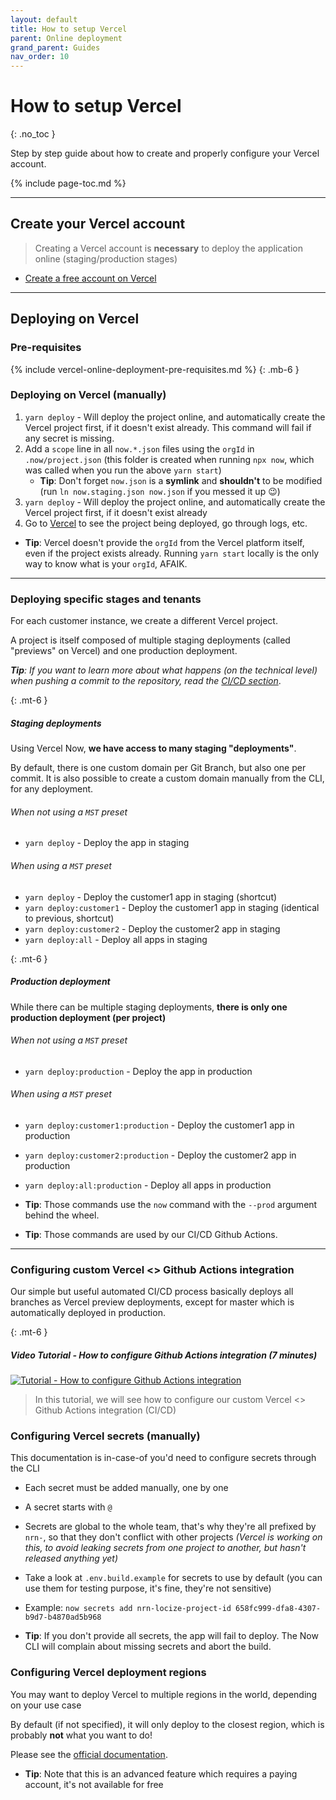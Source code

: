 ```yaml
---
layout: default
title: How to setup Vercel
parent: Online deployment
grand_parent: Guides
nav_order: 10
---
```


# How to setup Vercel
{: .no_toc }

<div class="code-example" markdown="1">
Step by step guide about how to create and properly configure your Vercel account.
</div>

{% include page-toc.md %}

---

## Create your Vercel account

> Creating a Vercel account is **necessary** to deploy the application online (staging/production stages)

- [Create a free account on Vercel](https://vercel.com/signup?ref=unly-nrn)

---

## Deploying on Vercel

### Pre-requisites

{% include vercel-online-deployment-pre-requisites.md %}
{: .mb-6 }

### Deploying on Vercel (manually)

1. `yarn deploy` - Will deploy the project online, and automatically create the Vercel project first, if it doesn't exist already.
    This command will fail if any secret is missing.
1. Add a `scope` line in all `now.*.json` files using the `orgId` in `.now/project.json` (this folder is created when running `npx now`, which was called when you run the above `yarn start`)
    - **Tip**: Don't forget `now.json` is a **symlink** and **shouldn't** to be modified (run `ln now.staging.json now.json` if you messed it up :wink:)
1. `yarn deploy` - Will deploy the project online, and automatically create the Vercel project first, if it doesn't exist already
1. Go to [Vercel](https://vercel.com/) to see the project being deployed, go through logs, etc.

- **Tip**: Vercel doesn't provide the `orgId` from the Vercel platform itself, even if the project exists already. Running `yarn start` locally is the only way to know what is your `orgId`, AFAIK.

---

### Deploying specific stages and tenants

For each customer instance, we create a different Vercel project.

A project is itself composed of multiple staging deployments (called "previews" on Vercel) and one production deployment.

_**Tip**: If you want to learn more about what happens (on the technical level) when pushing a commit to the repository, read the [CI/CD section](../ci-cd/use-github-actions)_.

{: .mt-6 }
##### Staging deployments

Using Vercel Now, **we have access to many staging "deployments"**.

By default, there is one custom domain per Git Branch, but also one per commit.
It is also possible to create a custom domain manually from the CLI, for any deployment.

###### When not using a `MST` preset

- `yarn deploy` - Deploy the app in staging

###### When using a `MST` preset

- `yarn deploy` - Deploy the customer1 app in staging (shortcut)
- `yarn deploy:customer1` - Deploy the customer1 app in staging (identical to previous, shortcut)
- `yarn deploy:customer2` - Deploy the customer2 app in staging
- `yarn deploy:all` - Deploy all apps in staging

{: .mt-6 }
##### Production deployment

While there can be multiple staging deployments, **there is only one production deployment (per project)**

###### When not using a `MST` preset

- `yarn deploy:production` - Deploy the app in production

###### When using a `MST` preset

- `yarn deploy:customer1:production` - Deploy the customer1 app in production
- `yarn deploy:customer2:production` - Deploy the customer2 app in production
- `yarn deploy:all:production` - Deploy all apps in production

- **Tip**: Those commands use the `now` command with the `--prod` argument behind the wheel.
- **Tip**: Those commands are used by our CI/CD Github Actions.

---

### Configuring custom Vercel <> Github Actions integration

Our simple but useful automated CI/CD process basically deploys all branches as Vercel preview deployments, except for master which is automatically deployed in production.

{: .mt-6 }
##### Video Tutorial - How to configure Github Actions integration (7 minutes)

[![Tutorial - How to configure Github Actions integration](https://img.youtube.com/vi/hPQu6jgOyC0/maxresdefault.jpg)](http://youtu.be/hPQu6jgOyC0?hd=1)

> In this tutorial, we will see how to configure our custom Vercel <> Github Actions integration (CI/CD)

### Configuring Vercel secrets (manually)

This documentation is in-case-of you'd need to configure secrets through the CLI

- Each secret must be added manually, one by one
- A secret starts with `@`
- Secrets are global to the whole team, that's why they're all prefixed by `nrn-`, so that they don't conflict with other projects _(Vercel is working on this, to avoid leaking secrets from one project to another, but hasn't released anything yet)_
- Take a look at `.env.build.example` for secrets to use by default (you can use them for testing purpose, it's fine, they're not sensitive)
- Example: `now secrets add nrn-locize-project-id 658fc999-dfa8-4307-b9d7-b4870ad5b968`

- **Tip**: If you don't provide all secrets, the app will fail to deploy. The Now CLI will complain about missing secrets and abort the build.

### Configuring Vercel deployment regions

You may want to deploy Vercel to multiple regions in the world, depending on your use case

By default (if not specified), it will only deploy to the closest region, which is probably **not** what you want to do!

Please see the [official documentation](https://vercel.com/docs/v2/network/regions-and-providers#routing).

- **Tip**: Note that this is an advanced feature which requires a paying account, it's not available for free
